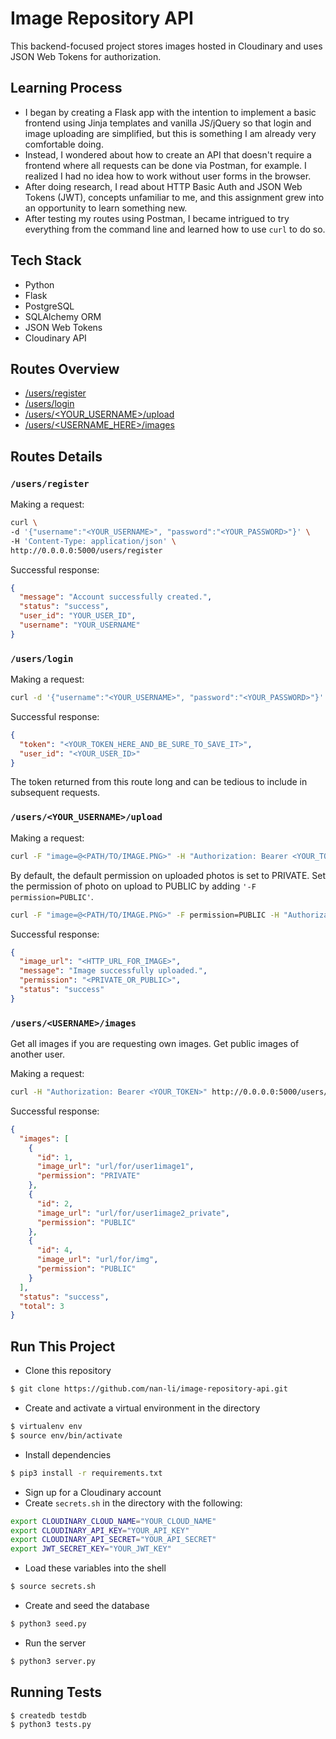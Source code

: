 # Image Repository API 
This backend-focused project stores images hosted in Cloudinary and uses JSON Web Tokens for authorization.

## Learning Process
- I began by creating a Flask app with the intention to implement a basic frontend using Jinja templates and vanilla JS/jQuery so that login and image uploading are simplified, but this is something I am already very comfortable doing.
- Instead, I wondered about how to create an API that doesn't require a frontend where all requests can be done via Postman, for example. I realized I had no idea how to work without user forms in the browser.
- After doing research, I read about HTTP Basic Auth and JSON Web Tokens (JWT), concepts unfamiliar to me, and this assignment grew into an opportunity to learn something new. 
- After testing my routes using Postman, I became intrigued to try everything from the command line and learned how to use `curl` to do so.

## Tech Stack
- Python
- Flask
- PostgreSQL
- SQLAlchemy ORM
- JSON Web Tokens
- Cloudinary API

## Routes Overview
* [/users/register](#register)
* [/users/login](#login)
* [/users/<YOUR_USERNAME>/upload](#upload)
* [/users/<USERNAME_HERE>/images](#get_user_images)


## Routes Details

### <a name="register"/>`/users/register`

Making a request:

```sh
curl \
-d '{"username":"<YOUR_USERNAME>", "password":"<YOUR_PASSWORD>"}' \
-H 'Content-Type: application/json' \
http://0.0.0.0:5000/users/register
```

Successful response:

```json
{
  "message": "Account successfully created.", 
  "status": "success", 
  "user_id": "YOUR_USER_ID", 
  "username": "YOUR_USERNAME"
}
```

### <a name="login"/>`/users/login`

Making a request:

```sh
curl -d '{"username":"<YOUR_USERNAME>", "password":"<YOUR_PASSWORD>"}' -H 'Content-Type: application/json' http://0.0.0.0:5000/users/login
```

Successful response:

```json
{
  "token": "<YOUR_TOKEN_HERE_AND_BE_SURE_TO_SAVE_IT>", 
  "user_id": "<YOUR_USER_ID>"
} 
```

The token returned from this route long and can be tedious to include in subsequent requests.


### <a name="upload"/>`/users/<YOUR_USERNAME>/upload`
Making a request:

```sh
curl -F "image=@<PATH/TO/IMAGE.PNG>" -H "Authorization: Bearer <YOUR_TOKEN>" http://0.0.0.0:5000/users/<YOUR_USERNAME>/upload
```

By default, the default permission on uploaded photos is set to PRIVATE. Set the permission of photo on upload to PUBLIC by adding `'-F permission=PUBLIC'`.

```sh
curl -F "image=@<PATH/TO/IMAGE.PNG>" -F permission=PUBLIC -H "Authorization: Bearer <YOUR_TOKEN>"  http://0.0.0.0:5000/users/<YOUR_USERNAME>/upload
```

Successful response:

```json
{
  "image_url": "<HTTP_URL_FOR_IMAGE>", 
  "message": "Image successfully uploaded.", 
  "permission": "<PRIVATE_OR_PUBLIC>", 
  "status": "success"
}
```

### <a name="get_user_images"/>`/users/<USERNAME>/images`
Get all images if you are requesting own images. Get public images of another user.

Making a request:

```sh
curl -H "Authorization: Bearer <YOUR_TOKEN>" http://0.0.0.0:5000/users/<USERNAME>/images
```

Successful response:

```json
{
  "images": [
    {
      "id": 1, 
      "image_url": "url/for/user1image1", 
      "permission": "PRIVATE"
    }, 
    {
      "id": 2, 
      "image_url": "url/for/user1image2_private", 
      "permission": "PUBLIC"
    }, 
    {
      "id": 4, 
      "image_url": "url/for/img", 
      "permission": "PUBLIC"
    }
  ], 
  "status": "success", 
  "total": 3
}
```

## Run This Project
- Clone this repository

```sh
$ git clone https://github.com/nan-li/image-repository-api.git
```

- Create and activate a virtual environment in the directory

```sh
$ virtualenv env  
$ source env/bin/activate
```

- Install dependencies

```sh
$ pip3 install -r requirements.txt
```

- Sign up for a Cloudinary account
- Create `secrets.sh` in the directory with the following:

```sh
export CLOUDINARY_CLOUD_NAME="YOUR_CLOUD_NAME"
export CLOUDINARY_API_KEY="YOUR_API_KEY"
export CLOUDINARY_API_SECRET="YOUR_API_SECRET"
export JWT_SECRET_KEY="YOUR_JWT_KEY"
```

- Load these variables into the shell
```sh
$ source secrets.sh
```

- Create and seed the database
```sh
$ python3 seed.py
```

- Run the server
```sh
$ python3 server.py
```

## Running Tests
```sh
$ createdb testdb
$ python3 tests.py
```
